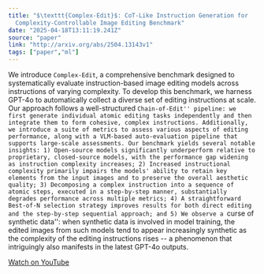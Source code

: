 ```yaml
---
title: "$\texttt{Complex-Edit}$: CoT-Like Instruction Generation for
  Complexity-Controllable Image Editing Benchmark"
date: "2025-04-18T13:11:19.241Z"
source: "paper"
link: "http://arxiv.org/abs/2504.13143v1"
tags: ["paper","ml"]
---
```


We introduce $\texttt{Complex-Edit}$, a comprehensive benchmark designed to systematically evaluate instruction-based image editing models across instructions of varying complexity. To develop this benchmark, we harness GPT-4o to automatically collect a diverse set of editing instructions at scale. Our approach follows a well-structured ``Chain-of-Edit'' pipeline: we first generate individual atomic editing tasks independently and then integrate them to form cohesive, complex instructions. Additionally, we introduce a suite of metrics to assess various aspects of editing performance, along with a VLM-based auto-evaluation pipeline that supports large-scale assessments. Our benchmark yields several notable insights: 1) Open-source models significantly underperform relative to proprietary, closed-source models, with the performance gap widening as instruction complexity increases; 2) Increased instructional complexity primarily impairs the models' ability to retain key elements from the input images and to preserve the overall aesthetic quality; 3) Decomposing a complex instruction into a sequence of atomic steps, executed in a step-by-step manner, substantially degrades performance across multiple metrics; 4) A straightforward Best-of-N selection strategy improves results for both direct editing and the step-by-step sequential approach; and 5) We observe a ``curse of synthetic data'': when synthetic data is involved in model training, the edited images from such models tend to appear increasingly synthetic as the complexity of the editing instructions rises -- a phenomenon that intriguingly also manifests in the latest GPT-4o outputs.

[Watch on YouTube](http://arxiv.org/abs/2504.13143v1)
